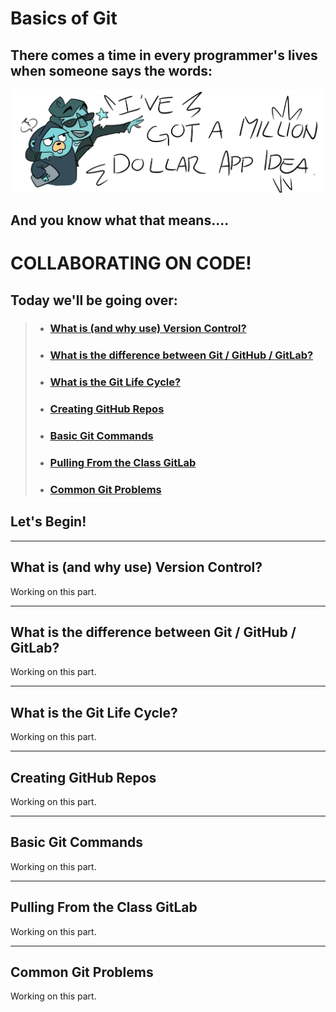 # Basics of Git

## There comes a time in every programmer's lives when someone says the words:

<img src="./assets/imgs/banner.png">

## And you know what that means....

# COLLABORATING ON CODE!

## Today we'll be going over:

> - ### [What is (and why use) Version Control?](#whatIsVersionControl)
>
> - ### [What is the difference between Git / GitHub / GitLab?](#differenceBetween)
>
> - ### [What is the Git Life Cycle?](#lifeCycle)
>
> - ### [Creating GitHub Repos](#createRepo)
>
> - ### [Basic Git Commands](#basicCommands)
>
> - ### [Pulling From the Class GitLab](#classGitLab)
>
> - ### [Common Git Problems](#troubleshooting)

## Let's Begin!

---

## <a id="whatIsVersionControl"></a> What is (and why use) Version Control?

Working on this part.

---

## <a id="differenceBetween"></a> What is the difference between Git / GitHub / GitLab?

Working on this part.

---

## <a id="lifeCycle"></a> What is the Git Life Cycle?

Working on this part.

---

## <a id="createRepo"></a> Creating GitHub Repos

Working on this part.

---

## <a id="basicCommands"></a> Basic Git Commands

Working on this part.

---

## <a id="classGitLab"></a> Pulling From the Class GitLab

Working on this part.

---

## <a id="troubleshooting"></a> Common Git Problems

Working on this part.
